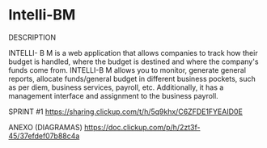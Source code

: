 # Intelli-BM


DESCRIPTION

INTELLI- B M is a web application that allows companies to track  how their budget is handled, where the budget is destined and where the company's funds come from. INTELLI-B M allows you to monitor, generate general reports, allocate funds/general budget in different business pockets, such as per diem, business services, payroll, etc. Additionally, it has a management interface and assignment to the business payroll. 

SPRINT #1
https://sharing.clickup.com/t/h/5q9khx/C6ZFDE1FYEAID0E

ANEXO (DIAGRAMAS)
https://doc.clickup.com/p/h/2zt3f-45/37efdef07b88c4a
